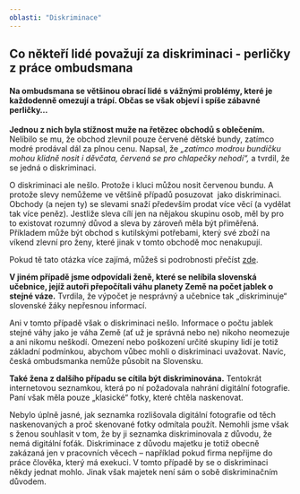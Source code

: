 ```yaml
---
oblasti: "Diskriminace"
---
```


<div id="c201" class="csc-default"><h2 class="MsoNormal">Co někteří lidé považují za diskriminaci - perličky z práce ombudsmana</h2><h4 class="MsoNormal">Na ombudsmana se většinou obrací lidé s vážnými problémy, které je každodenně omezují a trápí. Občas se však objeví i spíše zábavné perličky…</h4><p class="MsoNormal"><strong>Jednou z&nbsp;nich byla stížnost muže na řetězec obchodů s&nbsp;oblečením.</strong> Nelíbilo se mu, že obchod zlevnil pouze červené dětské bundy, zatímco modré prodával dál za plnou cenu. Napsal, že <em>„zatímco modrou bundičku mohou klidně nosit i děvčata, červená se pro chlapečky nehodí“, </em>a tvrdil, že se jedná o diskriminaci. </p><p class="MsoNormal">O diskriminaci ale nešlo. Protože i kluci můžou nosit červenou bundu. A protože slevy nemůžeme ve většině případů posuzovat &nbsp;jako diskriminaci. Obchody (a nejen ty) se slevami snaží především prodat více věcí (a vydělat tak více peněz). Jestliže sleva cílí jen na nějakou skupinu osob, měl by pro to existovat rozumný důvod a sleva by zároveň měla být přiměřená. Příkladem může být obchod s kutilskými potřebami, který své zboží na víkend zlevní pro ženy, které jinak v&nbsp;tomto obchodě moc nenakupují.</p><p class="MsoNormal">Pokud tě tato otázka více zajímá, můžeš si podrobnosti přečíst <a href="https://eso.ochrance.cz/Nalezene/Edit/2380" target="_blank">zde</a>.</p><p class="MsoNormal"><strong>V&nbsp;jiném případě jsme odpovídali ženě, které se nelíbila slovenská učebnice, jejíž autoři přepočítali váhu planety Země na počet jablek o stejné váze.</strong> Tvrdila, že výpočet je nesprávný a učebnice tak „diskriminuje“ slovenské žáky nepřesnou informací.</p><p>Ani v&nbsp;tomto případě však o diskriminaci nešlo. Informace o počtu jablek stejné váhy jako je váha Země (ať už je správná nebo ne) nikoho neomezuje a ani nikomu neškodí. Omezení nebo poškození určité skupiny lidí je totiž základní podmínkou, abychom vůbec mohli o diskriminaci uvažovat. Navíc, česká ombudsmanka nemůže působit na Slovensku. </p><p><strong>Také žena z&nbsp;dalšího případu se cítila být diskriminována.</strong> Tentokrát internetovou seznamkou, která po ní požadovala nahrání digitální fotografie. Paní však měla pouze „klasické“ fotky, které chtěla naskenovat. </p><p>Nebylo úplně jasné, jak seznamka rozlišovala digitální fotografie od těch naskenovaných a proč skenované fotky odmítala použít. Nemohli jsme však s&nbsp;ženou souhlasit v tom, že by ji seznamka diskriminovala z&nbsp;důvodu, že nemá digitální foťák. Diskriminace z&nbsp;důvodu majetku je totiž obecně zakázaná jen v&nbsp;pracovních věcech – například pokud firma nepřijme do práce člověka, který má exekuci. V&nbsp;tomto případě by se o diskriminaci někdy jednat mohlo. Jinak však majetek není sám o sobě diskriminačním důvodem. </p></div>
